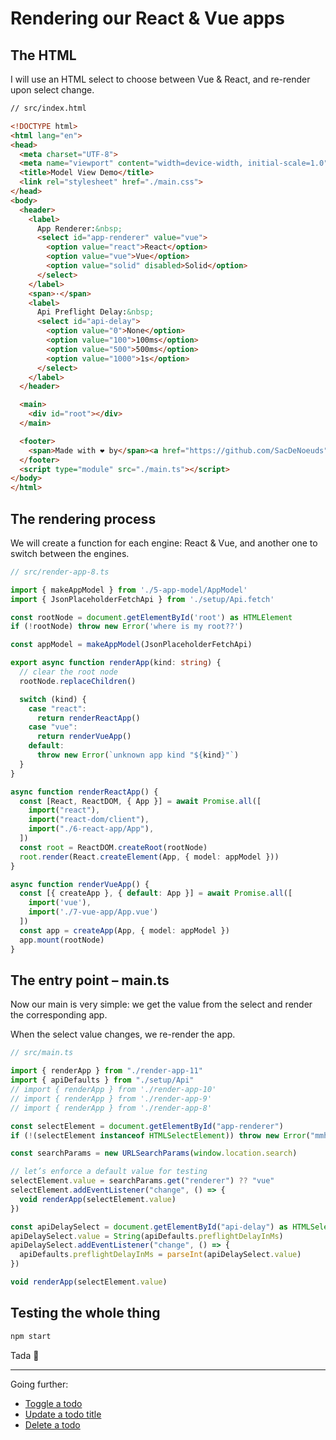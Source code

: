 # Rendering our React & Vue apps

## The HTML

I will use an HTML select to choose between Vue & React, and re-render upon select change.

```html
// src/index.html

<!DOCTYPE html>
<html lang="en">
<head>
  <meta charset="UTF-8">
  <meta name="viewport" content="width=device-width, initial-scale=1.0">
  <title>Model View Demo</title>
  <link rel="stylesheet" href="./main.css">
</head>
<body>
  <header>
    <label>
      App Renderer:&nbsp;
      <select id="app-renderer" value="vue">
        <option value="react">React</option>
        <option value="vue">Vue</option>
        <option value="solid" disabled>Solid</option>
      </select>
    </label>
    <span>·</span>
    <label>
      Api Preflight Delay:&nbsp;
      <select id="api-delay">
        <option value="0">None</option>
        <option value="100">100ms</option>
        <option value="500">500ms</option>
        <option value="1000">1s</option>
      </select>
    </label>
  </header>

  <main>
    <div id="root"></div>
  </main>

  <footer>
    <span>Made with ❤️ by</span><a href="https://github.com/SacDeNoeuds">SacDeNoeuds</a>
  </footer>
  <script type="module" src="./main.ts"></script>
</body>
</html>
```

## The rendering process

We will create a function for each engine: React & Vue, and another one to switch between the engines.

```ts
// src/render-app-8.ts

import { makeAppModel } from './5-app-model/AppModel'
import { JsonPlaceholderFetchApi } from './setup/Api.fetch'

const rootNode = document.getElementById('root') as HTMLElement
if (!rootNode) throw new Error('where is my root??')

const appModel = makeAppModel(JsonPlaceholderFetchApi)

export async function renderApp(kind: string) {
  // clear the root node
  rootNode.replaceChildren()

  switch (kind) {
    case "react":
      return renderReactApp()
    case "vue":
      return renderVueApp()
    default:
      throw new Error(`unknown app kind "${kind}"`)
  }
}

async function renderReactApp() {
  const [React, ReactDOM, { App }] = await Promise.all([
    import("react"),
    import("react-dom/client"),
    import("./6-react-app/App"),
  ])
  const root = ReactDOM.createRoot(rootNode)
  root.render(React.createElement(App, { model: appModel }))
}

async function renderVueApp() {
  const [{ createApp }, { default: App }] = await Promise.all([
    import('vue'),
    import('./7-vue-app/App.vue')
  ])
  const app = createApp(App, { model: appModel })
  app.mount(rootNode)
}
```

## The entry point – main.ts

Now our main is very simple: we get the value from the select and render the corresponding app.

When the select value changes, we re-render the app.

```ts
// src/main.ts

import { renderApp } from "./render-app-11"
import { apiDefaults } from "./setup/Api"
// import { renderApp } from './render-app-10'
// import { renderApp } from './render-app-9'
// import { renderApp } from './render-app-8'

const selectElement = document.getElementById("app-renderer")
if (!(selectElement instanceof HTMLSelectElement)) throw new Error("mmh…")

const searchParams = new URLSearchParams(window.location.search)

// let’s enforce a default value for testing
selectElement.value = searchParams.get("renderer") ?? "vue"
selectElement.addEventListener("change", () => {
  void renderApp(selectElement.value)
})

const apiDelaySelect = document.getElementById("api-delay") as HTMLSelectElement
apiDelaySelect.value = String(apiDefaults.preflightDelayInMs)
apiDelaySelect.addEventListener("change", () => {
  apiDefaults.preflightDelayInMs = parseInt(apiDelaySelect.value)
})

void renderApp(selectElement.value)
```

## Testing the whole thing

```sh
npm start
```

Tada 🎉

---

Going further:
- [Toggle a todo](./9-toggle-a-todo.md)
- [Update a todo title](./10-update-a-todo-title.md)
- [Delete a todo](./11-delete-a-todo.md)